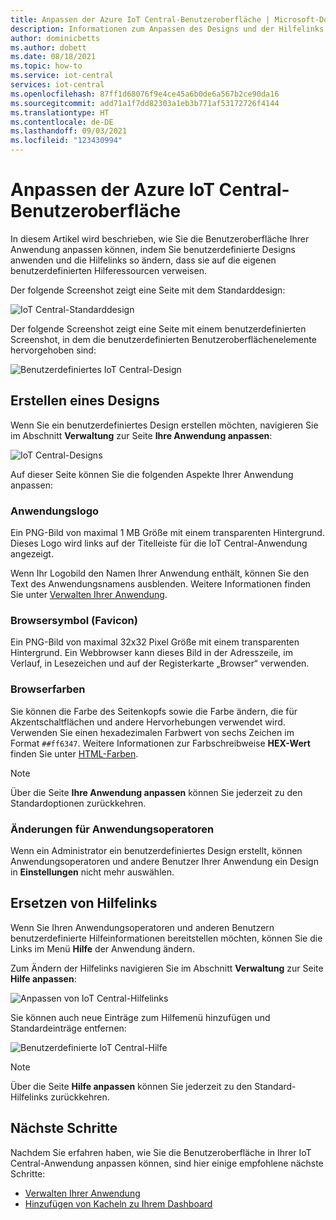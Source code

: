 ```yaml
---
title: Anpassen der Azure IoT Central-Benutzeroberfläche | Microsoft-Dokumentation
description: Informationen zum Anpassen des Designs und der Hilfelinks für Ihre Azure IoT Central-Anwendung
author: dominicbetts
ms.author: dobett
ms.date: 08/18/2021
ms.topic: how-to
ms.service: iot-central
services: iot-central
ms.openlocfilehash: 87ff1d68076f9e4ce45a6b0de6a567b2ce90da16
ms.sourcegitcommit: add71a1f7dd82303a1eb3b771af53172726f4144
ms.translationtype: HT
ms.contentlocale: de-DE
ms.lasthandoff: 09/03/2021
ms.locfileid: "123430994"
---
```

# <a name="customize-the-azure-iot-central-ui"></a>Anpassen der Azure IoT Central-Benutzeroberfläche

In diesem Artikel wird beschrieben, wie Sie die Benutzeroberfläche Ihrer Anwendung anpassen können, indem Sie benutzerdefinierte Designs anwenden und die Hilfelinks so ändern, dass sie auf die eigenen benutzerdefinierten Hilferessourcen verweisen. 

Der folgende Screenshot zeigt eine Seite mit dem Standarddesign:

![IoT Central-Standarddesign](./media/howto-customize-ui/standard-ui.png)

Der folgende Screenshot zeigt eine Seite mit einem benutzerdefinierten Screenshot, in dem die benutzerdefinierten Benutzeroberflächenelemente hervorgehoben sind:

![Benutzerdefiniertes IoT Central-Design](./media/howto-customize-ui/themed-ui.png)

## <a name="create-theme"></a>Erstellen eines Designs

Wenn Sie ein benutzerdefiniertes Design erstellen möchten, navigieren Sie im Abschnitt **Verwaltung** zur Seite **Ihre Anwendung anpassen**:

![IoT Central-Designs](./media/howto-customize-ui/themes.png)

Auf dieser Seite können Sie die folgenden Aspekte Ihrer Anwendung anpassen:

### <a name="application-logo"></a>Anwendungslogo

Ein PNG-Bild von maximal 1 MB Größe mit einem transparenten Hintergrund. Dieses Logo wird links auf der Titelleiste für die IoT Central-Anwendung angezeigt.

Wenn Ihr Logobild den Namen Ihrer Anwendung enthält, können Sie den Text des Anwendungsnamens ausblenden. Weitere Informationen finden Sie unter [Verwalten Ihrer Anwendung](howto-administer.md#change-application-name-and-url).

### <a name="browser-icon-favicon"></a>Browsersymbol (Favicon)

Ein PNG-Bild von maximal 32x32 Pixel Größe mit einem transparenten Hintergrund. Ein Webbrowser kann dieses Bild in der Adresszeile, im Verlauf, in Lesezeichen und auf der Registerkarte „Browser“ verwenden.

### <a name="browser-colors"></a>Browserfarben

Sie können die Farbe des Seitenkopfs sowie die Farbe ändern, die für Akzentschaltflächen und andere Hervorhebungen verwendet wird. Verwenden Sie einen hexadezimalen Farbwert von sechs Zeichen im Format `##ff6347`. Weitere Informationen zur Farbschreibweise **HEX-Wert** finden Sie unter [HTML-Farben](https://www.w3schools.com/html/html_colors.asp).

> [!NOTE]
> Über die Seite **Ihre Anwendung anpassen** können Sie jederzeit zu den Standardoptionen zurückkehren.

### <a name="changes-for-operators"></a>Änderungen für Anwendungsoperatoren

Wenn ein Administrator ein benutzerdefiniertes Design erstellt, können Anwendungsoperatoren und andere Benutzer Ihrer Anwendung ein Design in **Einstellungen** nicht mehr auswählen.

## <a name="replace-help-links"></a>Ersetzen von Hilfelinks

Wenn Sie Ihren Anwendungsoperatoren und anderen Benutzern benutzerdefinierte Hilfeinformationen bereitstellen möchten, können Sie die Links im Menü **Hilfe** der Anwendung ändern.

Zum Ändern der Hilfelinks navigieren Sie im Abschnitt **Verwaltung** zur Seite **Hilfe anpassen**:

![Anpassen von IoT Central-Hilfelinks](./media/howto-customize-ui/help-links.png)

Sie können auch neue Einträge zum Hilfemenü hinzufügen und Standardeinträge entfernen:

![Benutzerdefinierte IoT Central-Hilfe](./media/howto-customize-ui/custom-help.png)

> [!NOTE]
> Über die Seite **Hilfe anpassen** können Sie jederzeit zu den Standard-Hilfelinks zurückkehren.

## <a name="next-steps"></a>Nächste Schritte

Nachdem Sie erfahren haben, wie Sie die Benutzeroberfläche in Ihrer IoT Central-Anwendung anpassen können, sind hier einige empfohlene nächste Schritte:

- [Verwalten Ihrer Anwendung](./howto-administer.md)
- [Hinzufügen von Kacheln zu Ihrem Dashboard](howto-manage-dashboards.md)